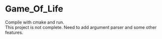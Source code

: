 # Game_Of_Life
Compile with cmake and run.  
This project is not complete. Need to add argument parser and some other features.  
